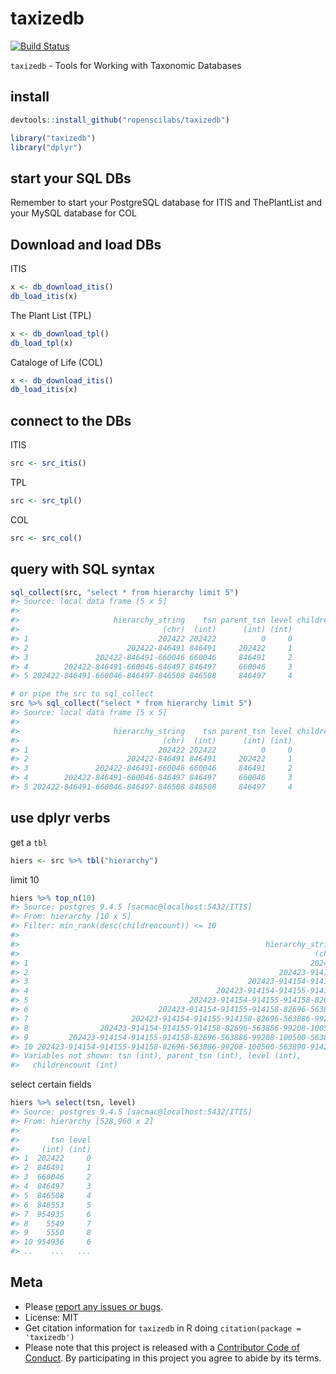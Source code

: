 taxizedb
========



[![Build Status](https://api.travis-ci.org/ropenscilabs/taxizedb.png?branch=master)](https://travis-ci.org/ropenscilabs/taxizedb)

`taxizedb` - Tools for Working with Taxonomic Databases

## install


```r
devtools::install_github("ropenscilabs/taxizedb")
```


```r
library("taxizedb")
library("dplyr")
```

## start your SQL DBs

Remember to start your PostgreSQL database for ITIS and ThePlantList and your MySQL database for COL

## Download and load DBs

ITIS


```r
x <- db_download_itis()
db_load_itis(x)
```

The Plant List (TPL)


```r
x <- db_download_tpl()
db_load_tpl(x)
```

Cataloge of Life (COL)


```r
x <- db_download_itis()
db_load_itis(x)
```

## connect to the DBs

ITIS 


```r
src <- src_itis()
```

TPL


```r
src <- src_tpl()
```

COL 


```r
src <- src_col()
```

## query with SQL syntax 


```r
sql_collect(src, "select * from hierarchy limit 5")
#> Source: local data frame [5 x 5]
#> 
#>                     hierarchy_string    tsn parent_tsn level childrencount
#>                                (chr)  (int)      (int) (int)         (int)
#> 1                             202422 202422          0     0        145306
#> 2                      202422-846491 846491     202422     1          2666
#> 3               202422-846491-660046 660046     846491     2          2654
#> 4        202422-846491-660046-846497 846497     660046     3             7
#> 5 202422-846491-660046-846497-846508 846508     846497     4             6
```


```r
# or pipe the src to sql_collect
src %>% sql_collect("select * from hierarchy limit 5")
#> Source: local data frame [5 x 5]
#> 
#>                     hierarchy_string    tsn parent_tsn level childrencount
#>                                (chr)  (int)      (int) (int)         (int)
#> 1                             202422 202422          0     0        145306
#> 2                      202422-846491 846491     202422     1          2666
#> 3               202422-846491-660046 660046     846491     2          2654
#> 4        202422-846491-660046-846497 846497     660046     3             7
#> 5 202422-846491-660046-846497-846508 846508     846497     4             6
```

## use dplyr verbs

get a `tbl`


```r
hiers <- src %>% tbl("hierarchy")
```

limit 10


```r
hiers %>% top_n(10)
#> Source: postgres 9.4.5 [sacmac@localhost:5432/ITIS]
#> From: hierarchy [10 x 5]
#> Filter: min_rank(desc(childrencount)) <= 10 
#> 
#>                                                       hierarchy_string
#>                                                                  (chr)
#> 1                                                               202423
#> 2                                                        202423-914154
#> 3                                                 202423-914154-914155
#> 4                                          202423-914154-914155-914158
#> 5                                    202423-914154-914155-914158-82696
#> 6                             202423-914154-914155-914158-82696-563886
#> 7                       202423-914154-914155-914158-82696-563886-99208
#> 8                202423-914154-914155-914158-82696-563886-99208-100500
#> 9         202423-914154-914155-914158-82696-563886-99208-100500-563890
#> 10 202423-914154-914155-914158-82696-563886-99208-100500-563890-914213
#> Variables not shown: tsn (int), parent_tsn (int), level (int),
#>   childrencount (int)
```

select certain fields


```r
hiers %>% select(tsn, level)
#> Source: postgres 9.4.5 [sacmac@localhost:5432/ITIS]
#> From: hierarchy [528,960 x 2]
#> 
#>       tsn level
#>     (int) (int)
#> 1  202422     0
#> 2  846491     1
#> 3  660046     2
#> 4  846497     3
#> 5  846508     4
#> 6  846553     5
#> 7  954935     6
#> 8    5549     7
#> 9    5550     8
#> 10 954936     6
#> ..    ...   ...
```

## Meta

* Please [report any issues or bugs](https://github.com/ropenscilabs/taxizedb/issues).
* License: MIT
* Get citation information for `taxizedb` in R doing `citation(package = 'taxizedb')`
* Please note that this project is released with a [Contributor Code of Conduct](CONDUCT.md). By participating in this project you agree to abide by its terms.
